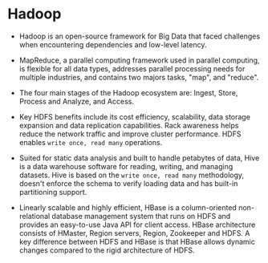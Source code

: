 # Hadoop

- Hadoop is an open-source framework for Big Data that faced challenges when encountering dependencies and low-level latency.

- MapReduce, a parallel computing framework used in parallel computing, is flexible for all data types, addresses parallel processing needs for multiple industries, and contains two majors tasks, "map", and "reduce".

- The four main stages of the Hadoop ecosystem are: Ingest, Store, Process and Analyze, and Access.

- Key HDFS benefits include its cost efficiency, scalability, data storage expansion and data replication capabilities. Rack awareness helps reduce the network traffic and improve cluster performance. HDFS enables `write once, read many` operations.

- Suited for static data analysis and built to handle petabytes of data, Hive is a data warehouse software for reading, writing, and managing datasets. Hive is based on the `write once, read many` methodology, doesn't enforce the schema to verify loading data and has built-in partitioning support.

- Linearly scalable and highly efficient, HBase is a column-oriented non-relational database management system that runs on HDFS and provides an easy-to-use Java API for client access. HBase architecture consists of HMaster, Region servers, Region, Zookeeper and HDFS. A key difference between HDFS and HBase is that HBase allows dynamic changes compared to the rigid architecture of HDFS. 